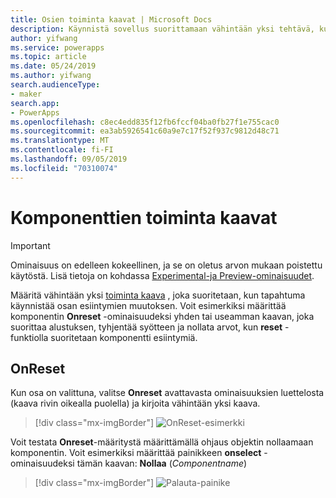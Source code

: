 ```yaml
---
title: Osien toiminta kaavat | Microsoft Docs
description: Käynnistä sovellus suorittamaan vähintään yksi tehtävä, kun komponenttipohjainen toiminto suoritetaan.
author: yifwang
ms.service: powerapps
ms.topic: article
ms.date: 05/24/2019
ms.author: yifwang
search.audienceType:
- maker
search.app:
- PowerApps
ms.openlocfilehash: c8ec4edd835f12fb6fccf04ba0fb27f1e755cac0
ms.sourcegitcommit: ea3ab5926541c60a9e7c17f52f937c9812d48c71
ms.translationtype: MT
ms.contentlocale: fi-FI
ms.lasthandoff: 09/05/2019
ms.locfileid: "70310074"
---
```

# <a name="behavior-formulas-for-components"></a>Komponenttien toiminta kaavat

> [!IMPORTANT]
> Ominaisuus on edelleen kokeellinen, ja se on oletus arvon mukaan poistettu käytöstä. Lisä tietoja on kohdassa [Experimental-ja Preview-ominaisuudet](working-with-experimental.md).

Määritä vähintään yksi [toiminta kaava](working-with-formulas-in-depth.md) , joka suoritetaan, kun tapahtuma käynnistää osan esiintymien muutoksen. Voit esimerkiksi määrittää komponentin **Onreset** -ominaisuudeksi yhden tai useamman kaavan, joka suorittaa alustuksen, tyhjentää syötteen ja nollata arvot, kun **reset** -funktiolla suoritetaan komponentti esiintymiä.

## <a name="onreset"></a>OnReset

Kun osa on valittuna, valitse **Onreset** avattavasta ominaisuuksien luettelosta (kaava rivin oikealla puolella) ja kirjoita vähintään yksi kaava.

> [!div class="mx-imgBorder"]
> ![OnReset-esimerkki](./media/component-behavior/example-onreset.png)

Voit testata **Onreset**-määritystä määrittämällä ohjaus objektin nollaamaan komponentin. Voit esimerkiksi määrittää painikkeen **onselect** -ominaisuudeksi tämän kaavan: **Nollaa** (*Componentname*)

> [!div class="mx-imgBorder"]
> ![Palauta-painike](./media/component-behavior/reset-button.png)
